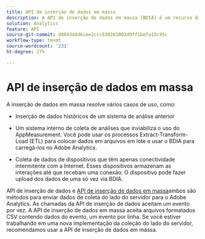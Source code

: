```yaml
---
title: API de inserção de dados em massa
description: A API de inserção de dados em massa (BDIA) é um recurso da Adobe Analytics que permite carregar dados de chamadas do servidor em lotes de arquivos, em vez de usar bibliotecas do lado do cliente, como o AppMeasurement. As chamadas de servidor nesses arquivos em lote podem ser dados atuais (ao vivo) ou dados históricos. É um sucessor mais escalável da API de inserção de dados em versões anteriores da API do Adobe Analytics.
solution: Analytics
feature: API
source-git-commit: d8603ddd6cee2ccc930281003d9ff1befa15c95c
workflow-type: tm+mt
source-wordcount: '231'
ht-degree: 27%

---
```



# API de inserção de dados em massa

A inserção de dados em massa resolve vários casos de uso, como:

* Inserção de dados históricos de um sistema de análise anterior

* Um sistema interno de coleta de análises que inviabiliza o uso do AppMeasurement. Você pode usar os processos Extract-Transform-Load (ETL) para colocar dados em arquivos em lote e usar o BDIA para carregá-los no Adobe Analytics.

* Coleta de dados de dispositivos que têm apenas conectividade intermitente com a Internet. Esses dispositivos armazenam as interações até que recebam uma conexão. O dispositivo pode fazer upload dos dados de uma só vez via BDIA.

API de inserção de dados e [API de inserção de dados em massa](https://www.adobe.io/apis/experiencecloud/analytics/docs.html?lang=pt-BR#!AdobeDocs/analytics-2.0-apis/master/bdia.md)ambos são métodos para enviar dados de coleta do lado do servidor para o Adobe Analytics. As chamadas da API de inserção de dados aceitam um evento por vez. A API de inserção de dados em massa aceita arquivos formatados CSV contendo dados do evento, um evento por linha. Se você estiver trabalhando em uma nova implementação da coleção do lado do servidor, recomendamos usar a API de inserção de dados em massa.